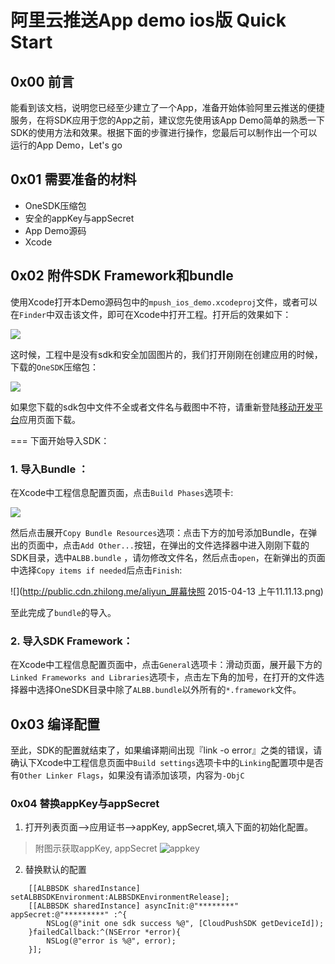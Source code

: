# 阿里云推送App demo ios版 Quick Start

## 0x00 前言
能看到该文档，说明您已经至少建立了一个App，准备开始体验阿里云推送的便捷服务，在将SDK应用于您的App之前，建议您先使用该App Demo简单的熟悉一下SDK的使用方法和效果。根据下面的步骤进行操作，您最后可以制作出一个可以运行的App Demo，Let's go

## 0x01 需要准备的材料
- OneSDK压缩包
- 安全的appKey与appSecret
- App Demo源码
- Xcode

## 0x02 附件SDK Framework和bundle
使用Xcode打开本Demo源码包中的`mpush_ios_demo.xcodeproj`文件，或者可以在`Finder`中双击该文件，即可在Xcode中打开工程。打开后的效果如下：

![](http://public.cdn.zhilong.me/aliyun_0x01打开app.png)

这时候，工程中是没有sdk和安全加固图片的，我们打开刚刚在创建应用的时候，下载的`OneSDK`压缩包：

![](http://public.cdn.zhilong.me/aliyun_onesdk压缩包中内容.png)

如果您下载的sdk包中文件不全或者文件名与截图中不符，请重新登陆[移动开发平台](http://mobile.console.aliyun.com/)应用页面下载。

===
下面开始导入SDK：

### 1. 导入Bundle ：
在Xcode中工程信息配置页面，点击`Build Phases`选项卡:

![](http://public.cdn.zhilong.me/aliyun_选择buildphres.png)

然后点击展开`Copy Bundle Resources`选项：点击下方的加号添加Bundle，在弹出的页面中，点击`Add Other...`按钮，在弹出的文件选择器中进入刚刚下载的SDK目录，选中`ALBB.bundle` ，请勿修改文件名，然后点击`open`，在新弹出的页面中选择`Copy items if needed`后点击`Finish`:

![](http://public.cdn.zhilong.me/aliyun_屏幕快照 2015-04-13 上午11.11.13.png)

至此完成了`bundle`的导入。


### 2. 导入SDK Framework：
在Xcode中工程信息配置页面中，点击`General`选项卡：滑动页面，展开最下方的`Linked Frameworks and Libraries`选项卡，点击左下角的加号，在打开的文件选择器中选择OneSDK目录中除了`ALBB.bundle`以外所有的`*.framework`文件。

## 0x03 编译配置
至此，SDK的配置就结束了，如果编译期间出现『link -o error』之类的错误，请确认下Xcode中工程信息页面中`Build settings`选项卡中的`Linking`配置项中是否有`Other Linker Flags`，如果没有请添加该项，内容为`-ObjC`


### 0x04 替换appKey与appSecret

1. 打开列表页面-->应用证书-->appKey, appSecret,填入下面的初始化配置。

>附图示获取appKey, appSecret
![appkey](http://aliyun-cps-demo.oss-cn-hangzhou.aliyuncs.com/%E5%BA%94%E7%94%A8%E8%AF%81%E4%B9%A6.png
)

2. 替换默认的配置

```
    [[ALBBSDK sharedInstance] setALBBSDKEnvironment:ALBBSDKEnvironmentRelease];
    [[ALBBSDK sharedInstance] asyncInit:@"********" appSecret:@"*********" :^{
        NSLog(@"init one sdk success %@", [CloudPushSDK getDeviceId]);
    }failedCallback:^(NSError *error){
        NSLog(@"error is %@", error);
    }];
```
